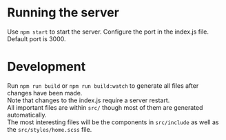 # Running the server

Use `npm start` to start the server. Configure the port in the index.js file.  
Default port is 3000.

# Development

Run `npm run build` or `npm run build:watch` to generate all files after changes have been made.  
Note that changes to the index.js require a server restart.  
All important files are within `src/` though most of them are generated automatically.  
The most interesting files will be the components in `src/include` as well as the `src/styles/home.scss` file.